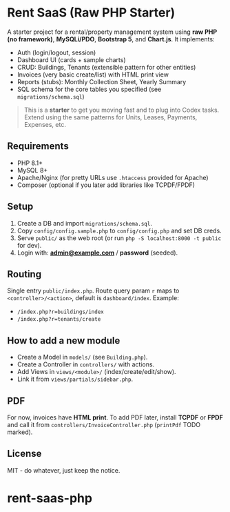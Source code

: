 # Rent SaaS (Raw PHP Starter)

A starter project for a rental/property management system using **raw PHP (no framework)**, 
**MySQLi/PDO**, **Bootstrap 5**, and **Chart.js**. It implements:

- Auth (login/logout, session)
- Dashboard UI (cards + sample charts)
- CRUD: Buildings, Tenants (extensible pattern for other entities)
- Invoices (very basic create/list) with HTML print view
- Reports (stubs): Monthly Collection Sheet, Yearly Summary
- SQL schema for the core tables you specified (see `migrations/schema.sql`)

> This is a **starter** to get you moving fast and to plug into Codex tasks.
> Extend using the same patterns for Units, Leases, Payments, Expenses, etc.

## Requirements
- PHP 8.1+
- MySQL 8+
- Apache/Nginx (for pretty URLs use `.htaccess` provided for Apache)
- Composer (optional if you later add libraries like TCPDF/FPDF)

## Setup
1. Create a DB and import `migrations/schema.sql`.
2. Copy `config/config.sample.php` to `config/config.php` and set DB creds.
3. Serve `public/` as the web root (or run `php -S localhost:8000 -t public` for dev).
4. Login with: **admin@example.com** / **password** (seeded).

## Routing
Single entry `public/index.php`. Route query param `r` maps to `<controller>/<action>`,
default is `dashboard/index`. Example:
- `/index.php?r=buildings/index`
- `/index.php?r=tenants/create`

## How to add a new module
- Create a Model in `models/` (see `Building.php`).
- Create a Controller in `controllers/` with actions.
- Add Views in `views/<module>/` (index/create/edit/show).
- Link it from `views/partials/sidebar.php`.

## PDF
For now, invoices have **HTML print**. To add PDF later, install **TCPDF** or **FPDF** and call it from `controllers/InvoiceController.php` (`printPdf` TODO marked).

## License
MIT - do whatever, just keep the notice.
# rent-saas-php

